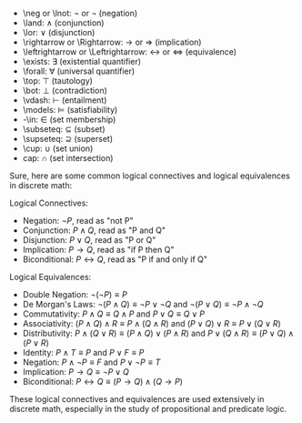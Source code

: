 -   \neg or \lnot: $\neg$ or $\lnot$ (negation)
-   \land: $\land$ (conjunction)
-   \lor: $\lor$ (disjunction)
-   \rightarrow or \Rightarrow: $\rightarrow$ or $\Rightarrow$ (implication)
-   \leftrightarrow or \Leftrightarrow: $\leftrightarrow$ or $\Leftrightarrow$ (equivalence)
-   \exists: $\exists$ (existential quantifier)
-   \forall: $\forall$ (universal quantifier)
-    \top: $\top$ (tautology)
-   \bot: $\bot$ (contradiction)
-   \vdash: $\vdash$ (entailment)
-   \models: $\models$ (satisfiability)
- -\in: $\in$ (set membership)
-   \subseteq: $\subseteq$ (subset)
-   \supseteq: $\supseteq$ (superset)
-   \cup: $\cup$ (set union)
-   cap: $\cap$ (set intersection)

Sure, here are some common logical connectives and logical equivalences in discrete math:

Logical Connectives:

-   Negation: $\neg P$, read as "not P"
-   Conjunction: $P \land Q$, read as "P and Q"
-   Disjunction: $P \lor Q$, read as "P or Q"
-   Implication: $P \rightarrow Q$, read as "if P then Q"
-   Biconditional: $P \leftrightarrow Q$, read as "P if and only if Q"

Logical Equivalences:

-   Double Negation: $\neg(\neg P) \equiv P$
-   De Morgan's Laws: $\neg (P \land Q) \equiv \neg P \lor \neg Q$ and $\neg (P \lor Q) \equiv \neg P \land \neg Q$
-   Commutativity: $P \land Q \equiv Q \land P$ and $P \lor Q \equiv Q \lor P$
-   Associativity: $(P \land Q) \land R \equiv P \land (Q \land R)$ and $(P \lor Q) \lor R \equiv P \lor (Q \lor R)$
-   Distributivity: $P \land (Q \lor R) \equiv (P \land Q) \lor (P \land R)$ and $P \lor (Q \land R) \equiv (P \lor Q) \land (P \lor R)$
-   Identity: $P \land T \equiv P$ and $P \lor F \equiv P$
-   Negation: $P \land \neg P \equiv F$ and $P \lor \neg P \equiv T$
-   Implication: $P \rightarrow Q \equiv \neg P \lor Q$
-   Biconditional: $P \leftrightarrow Q \equiv (P \rightarrow Q) \land (Q \rightarrow P)$

These logical connectives and equivalences are used extensively in discrete math, especially in the study of propositional and predicate logic.